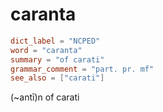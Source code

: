# caranta

``` toml
dict_label = "NCPED"
word = "caranta"
summary = "of carati"
grammar_comment = "part. pr. mf"
see_also = ["carati"]
```

(\~antī)n of carati

